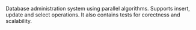 Database administration system using parallel algorithms. Supports insert, update and select operations.
It also contains tests for corectness and scalability. 